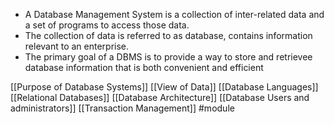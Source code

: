 * A Database Management System is a collection of inter-related data and a set of programs to access those data.
* The collection of data is referred to as database, contains information relevant to an enterprise.
* The primary goal of a DBMS is to provide a way to store and retrievee database information that is both convenient and efficient

[[Purpose of Database Systems]]
[[View of Data]]
[[Database Languages]]
[[Relational Databases]]
[[Database Architecture]]
[[Database Users and administrators]]
[[Transaction Management]]
#module 